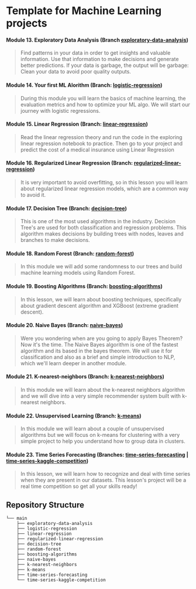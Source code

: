 # Template for Machine Learning projects

#### Module 13. Exploratory Data Analysis (Branch [exploratory-data-analysis](https://github.com/Diegomca98/4geeks-ml-template-prjs/tree/exploratory-data-analysis))
> Find patterns in your data in order to get insights and valuable information. Use that information to make decisions and generate better predictions. If your data is garbage, the output will be garbage: Clean your data to avoid poor quality outputs.

#### Module 14. Your first ML Alorithm (Branch: [logistic-regression](https://github.com/Diegomca98/4geeks-ml-template-prjs/tree/logistic-regression))
> During this module you will learn the basics of machine learning, the evaluation metrics and how to optimize your ML algo. We will start our journey with logistic regressions.

#### Module 15. Linear Regression (Branch: [linear-regression](https://github.com/Diegomca98/4geeks-ml-template-prjs/tree/linear-regression))
> Read the linear regression theory and run the code in the exploring linear regression notebook to practice. Then go to your project and predict the cost of a medical insurance using Linear Regression

#### Module 16. Regularized Linear Regression (Branch: [regularized-linear-regression](https://github.com/Diegomca98/4geeks-ml-template-prjs/tree/regularized-linear-regression))
>It is very important to avoid overfitting, so in this lesson you will learn about regularized linear regression models, which are a common way to avoid it.

#### Module 17.  Decision Tree (Branch: [decision-tree](https://github.com/Diegomca98/4geeks-ml-template-prjs/tree/decision-tree))
> This is one of the most used algorithms in the industry. Decision Tree's are used for both classification and regression problems. This algorithm makes decisions by building trees with nodes, leaves and branches to make decisions.

#### Module 18. Random Forest (Branch: [random-forest](https://github.com/Diegomca98/4geeks-ml-template-prjs/tree/random-forest))
> In this module we will add some randomness to our trees and build machine learning models using Random Forest.

#### Module 19. Boosting Algorithms (Branch: [boosting-algorithms](https://github.com/Diegomca98/4geeks-ml-template-prjs/tree/boosting-algorithms))
> In this lesson, we will learn about boosting techniques, specifically about gradient descent algorithm and XGBoost (extreme gradient descent).

#### Module 20. Naive Bayes (Branch: [naive-bayes](https://github.com/Diegomca98/4geeks-ml-template-prjs/tree/naive-bayes))
> Were you wondering when are you going to apply Bayes Theorem? Now it's the time. The Naive Bayes algorithm is one of the fastest algorithm and its based in the bayes theorem. We will use it for classification and also as a brief and simple introduction to NLP, which we'll learn deeper in another module.

#### Module 21. K-nearest-neighbors (Branch: [k-nearest-neighbors](https://github.com/Diegomca98/4geeks-ml-template-prjs/tree/k-nearest-neighbors))
> In this module we will learn about the k-nearest neighbors algorithm and we will dive into a very simple recommender system built with k-nearest neighbors.

#### Module 22. Unsupervised Learning (Branch: [k-means](https://github.com/Diegomca98/4geeks-ml-template-prjs/tree/k-means))
> In this module we will learn about a couple of unsupervised algorithms but we will focus on k-means for clustering with a very simple project to help you understand how to group data in clusters.

#### Module 23. Time Series Forecasting (Branches: [time-series-forecasting](https://github.com/Diegomca98/4geeks-ml-template-prjs/tree/time-series-forecasting) | [time-series-kaggle-competition](https://github.com/Diegomca98/4geeks-ml-template-prjs/tree/time-series-kaggle-competition))
> In this lesson, we will learn how to recognize and deal with time series when they are present in our datasets. This lesson's project will be a real time competition so get all your skills ready!


## Repository Structure
```
└── main
    ├── exploratory-data-analysis
    ├── logistic-regression
    ├── linear-regression
    ├── regularized-linear-regression
    ├── decision-tree
    ├── random-forest
    ├── boosting-algorithms
    ├── naive-bayes
    ├── k-nearest-neighbors
    ├── k-means
    ├── time-series-forecasting
    └── time-series-kaggle-competition
```
  

  